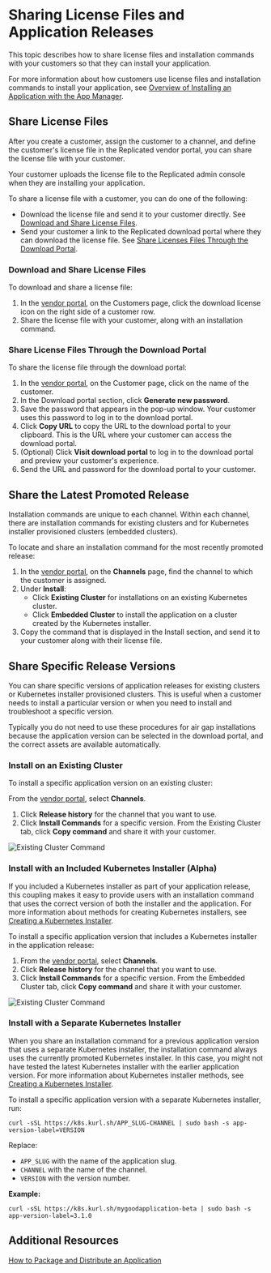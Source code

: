 # Sharing License Files and Application Releases

This topic describes how to share license files and installation commands with
your customers so that they can install your application.

For more information about how customers use license files and installation commands to install your application,
see [Overview of Installing an Application with the App Manager](../enterprise/installing-overview).

## Share License Files

After you create a customer, assign the customer to a channel, and define the customer's
license file in the Replicated vendor portal, you can share the license file with your customer.

Your customer uploads the license file to the Replicated admin console when they
are installing your application.

To share a license file with a customer, you can do one of the following:
* Download the license file and send it to your customer directly. See
[Download and Share License Files](#download-and-share-license-files).
* Send your customer a link to the Replicated download portal where they can download
the license file. See [Share Licenses Files Through the Download Portal](#share-license-files-through-the-download-portal).

### Download and Share License Files

To download and share a license file:

1. In the [vendor portal](https://vendor.replicated.com), on the Customers page, click the download license icon on the right side of a customer row.
1. Share the license file with your customer, along with an installation command.

### Share License Files Through the Download Portal

To share the license file through the download portal:

1. In the [vendor portal](https://vendor.replicated.com), on the Customer page, click on the name of the customer.
1. In the Download portal section, click **Generate new password**.
1. Save the password that appears in the pop-up window. Your customer uses
this password to log in to the download portal.
1. Click **Copy URL** to copy the URL to the download portal to your clipboard.
This is the URL where your customer can access the download portal.
1. (Optional) Click **Visit download portal** to log in to the download portal
and preview your customer's experience.
1. Send the URL and password for the download portal to your customer.


## Share the Latest Promoted Release

Installation commands are unique to each channel. Within each channel, there are installation commands for existing clusters and for Kubernetes installer provisioned clusters (embedded clusters).

To locate and share an installation command for the most recently promoted release:

1. In the [vendor portal](https://vendor.replicated.com), on the **Channels** page, find the channel to which the
customer is assigned.
1. Under **Install**:
   * Click **Existing Cluster** for installations on an existing Kubernetes cluster.
   * Click **Embedded Cluster** to install the application on a cluster created by the Kubernetes
   installer.
1. Copy the command that is displayed in the Install section, and send it to your customer along with their
license file.

## Share Specific Release Versions

You can share specific versions of application releases for existing clusters or Kubernetes installer provisioned clusters. This is useful when a customer needs to install a particular version or when you need to install and troubleshoot a specific version.

Typically you do not need to use these procedures for air gap installations because the application version can be selected in the download portal, and the correct assets are available automatically.

### Install on an Existing Cluster

To install a specific application version on an existing cluster:

From the [vendor portal](https://vendor.replicated.com), select **Channels**.
1. Click **Release history** for the channel that you want to use.
1. Click **Install Commands** for a specific version. From the Existing Cluster tab, click **Copy command** and share it with your customer.

  ![Existing Cluster Command](/images/existing-cluster-command.png)

### Install with an Included Kubernetes Installer (Alpha)

If you included a Kubernetes installer as part of your application release, this coupling makes it easy to provide users with an installation command that uses the correct version of both the installer and the application. For more information about methods for creating Kubernetes installers, see [Creating a Kubernetes Installer](packaging-embedded-kubernetes).

To install a specific application version that includes a Kubernetes installer in the application release:

1. From the [vendor portal](https://vendor.replicated.com), select **Channels**.
1. Click **Release history** for the channel that you want to use.
1. Click **Install Commands** for a specific version. From the Embedded Cluster tab, click **Copy command** and share it with your customer.

  ![Existing Cluster Command](/images/embedded-cluster-command.png)

### Install with a Separate Kubernetes Installer

When you share an installation command for a previous application version that uses a separate Kubernetes installer, the installation command always uses the currently promoted Kubernetes installer. In this case, you might not have tested the latest Kubernetes installer with the earlier application version. For more information about Kubernetes installer methods, see [Creating a Kubernetes Installer](packaging-embedded-kubernetes).

To install a specific application version with a separate Kubernetes installer, run:

```
curl -sSL https://k8s.kurl.sh/APP_SLUG-CHANNEL | sudo bash -s app-version-label=VERSION
```

Replace:

- `APP_SLUG` with the name of the application slug.
- `CHANNEL` with the name of the channel.
- `VERSION` with the version number.


**Example:**

```
curl -sSL https://k8s.kurl.sh/mygoodapplication-beta | sudo bash -s app-version-label=3.1.0
```

## Additional Resources

[How to Package and Distribute an Application](distributing-workflow)
